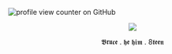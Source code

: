![profile view counter on GitHub](https://komarev.com/ghpvc/?username=ShootAllTheClowns)

<p align=center><img src="[https://64.media.tumblr.com/b448e225a171ee76a8f21a4c55c72a0b/9104454637792bf9-66/s400x600/728977ab7e053e2af4dc81d3764edcd69823e3f0.gif](https://i.pinimg.com/originals/86/73/3d/86733d059f086204424d12f3b5658e32.gif)"/>
<p align=center>𝕭𝖗𝖚𝖈𝖊  .  𝖍𝖊 𝖍𝖎𝖒  .  8𝖙𝖊𝖊𝖓


